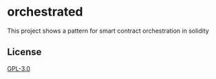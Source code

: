 # orchestrated

This project shows a pattern for smart contract orchestration in solidity

## License
[GPL-3.0](LICENSE)
